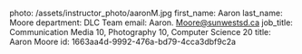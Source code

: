 photo: /assets/instructor_photo/aaronM.jpg
first_name: Aaron
last_name: Moore
department: DLC Team
email: Aaron. Moore@sunwestsd.ca
job_title: Communication Media 10, Photography 10, Computer Science 20
title: Aaron Moore
id: 1663aa4d-9992-476a-bd79-4cca3dbf9c2a
